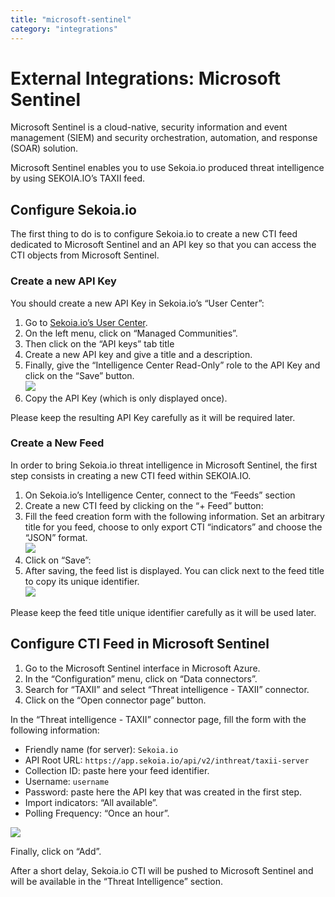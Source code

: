 ```yaml
---
title: "microsoft-sentinel"
category: "integrations"
---
```

# External Integrations: Microsoft Sentinel

Microsoft Sentinel is a cloud-native, security information and event management (SIEM) and security orchestration, automation, and response (SOAR) solution.

Microsoft Sentinel enables you to use Sekoia.io produced threat intelligence by using SEKOIA.IO’s TAXII feed.

## Configure Sekoia.io

The first thing to do is to configure Sekoia.io to create a new CTI feed dedicated to Microsoft Sentinel and an API key so that you can access the CTI objects from Microsoft Sentinel.

### Create a new API Key

You should create a new API Key in Sekoia.io’s “User Center”:

1. Go to [Sekoia.io’s User Center](https://app.sekoia.io/user/profile).
2. On the left menu, click on “Managed Communities”.
3. Then click on the “API keys” tab title
4. Create a new API key and give a title and a description.
5. Finally, give the “Intelligence Center Read-Only” role to the API Key and click on the “Save” button.<br/>
![](/assets/intelligence_center/apikey_create.png)
6. Copy the API Key (which is only displayed once).

Please keep the resulting API Key carefully as it will be required later.

### Create a New Feed

In order to bring Sekoia.io threat intelligence in Microsoft Sentinel, the first step consists in creating a new CTI feed within SEKOIA.IO.

1. On Sekoia.io’s Intelligence Center, connect to the “Feeds” section
2. Create a new CTI feed by clicking on the “+ Feed” button:
3. Fill the feed creation form with the following information. Set an arbitrary title for you feed, choose to only export CTI “indicators” and choose the “JSON” format.<br/>
![](/assets/intelligence_center/create_feeds_form.png)
4. Click on “Save”:
5. After saving, the feed list is displayed. You can click next to the feed title to copy its unique identifier.<br/>
![](/assets/intelligence_center/create_feeds_copy-id.png)

Please keep the feed title unique identifier carefully as it will be used later.

## Configure CTI Feed in Microsoft Sentinel

1. Go to the Microsoft Sentinel interface in Microsoft Azure.
2. In the “Configuration” menu, click on “Data connectors”.
3. Search for “TAXII” and select “Threat intelligence - TAXII” connector.
4. Click on the “Open connector page” button.

In the “Threat intelligence - TAXII” connector page, fill the form with the following information:

- Friendly name (for server): `Sekoia.io`
- API Root URL: `https://app.sekoia.io/api/v2/inthreat/taxii-server`
- Collection ID: paste here your feed identifier.
- Username: `username`
- Password: paste here the API key that was created in the first step.
- Import indicators: “All available”.
- Polling Frequency: “Once an hour”.

![](/assets/intelligence_center/sentinel-configure-cti-feed.png)

Finally, click on “Add”.

After a short delay, Sekoia.io CTI will be pushed to Microsoft Sentinel and will be available in the “Threat Intelligence” section.
